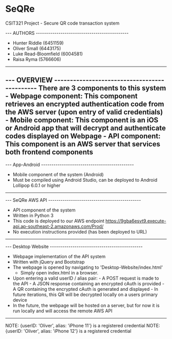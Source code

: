 # SeQRe
CSIT321 Project - Secure QR code transaction system

--- AUTHORS ---------------------------------------------
- Hunter Riddle (6451159)
- Oliver Small (6443175)
- Luke Read-Bloomfield (6004581)
- Raisa Ryma (5766606)
--------------------------------------------------------------------------------------

--- OVERVIEW ---------------------------------------------
There are 3 components to this system
	- Webpage component: This component retrieves an encrypted authentication code from the AWS server (upon entry of valid credentials)
	- Mobile component: This component is an iOS or Android app that will decrypt and authenticate codes displayed on Webpage
	- API component: This component is an AWS server that services both frontend components
--------------------------------------------------------------------------------------

--- App-Android ---------------------------------------------
- Mobile component of the system (Android)
- Must be compiled using Android Studio, can be deployed to Android Lollipop 6.0.1 or higher
--------------------------------------------------------------------------------------


--- SeQRe AWS API ---------------------------------------------
- API component of the system
- Written in Python 3
- This code is deployed to our AWS endpoint https://9gba6esvt9.execute-api.ap-southeast-2.amazonaws.com/Prod/
- No execution instructions provided (has been deployed to URL)
--------------------------------------------------------------------------------------

--- Desktop Website ---------------------------------------------
- Webpage implementation of the API system 
- Written with jQuery and Bootstrap
- The webpage is opened by navigating to 'Desktop-Website/index.html'
	- Simply open index.html in a browser.
- Upon entering a valid userID / alias pair:
		- A POST request is made to the API
		- A JSON response containing an encrypted cAuth is provided
		- A QR containing the encrypted cAuth is generated and displayed
		- In future iterations, this QR will be decrypted locally on a users primary device
- In the future, the webpage will be hosted on a server, but for now it is run locally and will access the remote AWS API
--------------------------------------------------------------------------------------



NOTE: {userID: 'Oliver', alias: 'iPhone 11'} is a registered credential
NOTE: {userID: 'Oliver', alias: 'iPhone 12'} is a registered credential